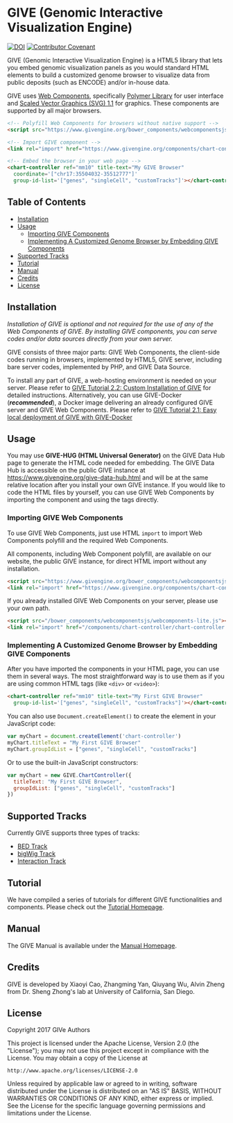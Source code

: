 # GIVE (Genomic Interactive Visualization Engine)

[![DOI](https://zenodo.org/badge/14942891.svg)](https://zenodo.org/badge/latestdoi/14942891)
[![Contributor Covenant](https://img.shields.io/badge/Contributor%20Covenant-v2.0%20adopted-ff69b4.svg)](code_of_conduct.md)

GIVE (Genomic Interactive Visualization Engine) is a HTML5 library that lets you embed genomic visualization panels as you would standard HTML elements to build a customized genome browser to visualize data from public deposits (such as ENCODE) and/or in-house data.

GIVE uses [Web Components](https://www.webcomponents.org/), specifically [Polymer Library](https://www.polymer-project.org/) for user interface and [Scaled Vector Graphics (SVG) 1.1](https://www.w3.org/TR/SVG/) for graphics. These components are supported by all major browsers.

```html
<!-- Polyfill Web Components for browsers without native support -->
<script src="https://www.givengine.org/bower_components/webcomponentsjs/webcomponents-lite.js"></script>

<!-- Import GIVE component -->
<link rel="import" href="https://www.givengine.org/components/chart-controller/chart-controller.html">

<!-- Embed the browser in your web page -->
<chart-controller ref="mm10" title-text="My GIVE Browser"
  coordinate='["chr17:35504032-35512777"]'
  group-id-list='["genes", "singleCell", "customTracks"]'></chart-controller>
```

## Table of Contents
*   [Installation](#installation)
*   [Usage](#usage)
    *   [Importing GIVE Components](#importing-give-components)
    *   [Implementing A Customized Genome Browser by Embedding GIVE Components](#implementing-a-customized-genome-browser-by-embedding-give-components)
*   [Supported Tracks](#supported-tracks)
*   [Tutorial](#tutorial)
*   [Manual](#manual)
*   [Credits](#credits)
*   [License](#license)

## Installation

*Installation of GIVE is optional and not required for the use of any of the Web Components of GIVE. By installing GIVE components, you can serve codes and/or data sources directly from your own server.*

GIVE consists of three major parts: GIVE Web Components, the client-side codes running in browsers, implemented by HTML5, GIVE server, including bare server codes, implemented by PHP, and GIVE Data Source.

To install any part of GIVE, a web-hosting environment is needed on your server. Please refer to [GIVE Tutorial 2.2: Custom Installation of GIVE](tutorials/2.2-custom-installation.md) for detailed instructions. Alternatively, you can use GIVE-Docker (__*recommended*__), a Docker image delivering an already configured GIVE server and GIVE Web Components. Please refer to [GIVE Tutorial 2.1: Easy local deployment of GIVE with GIVE-Docker](tutorials/2.1-GIVE-Docker.md)

## Usage

You may use __GIVE-HUG (HTML Universal Generator)__ on the GIVE Data Hub page to generate the HTML code needed for embedding. The GIVE Data Hub is accessible on the public GIVE instance at <https://www.givengine.org/give-data-hub.html> and will be at the same relative location after you install your own GIVE instance. If you would like to code the HTML files by yourself, you can use GIVE Web Components by importing the component and using the tags directly.

### Importing GIVE Web Components

To use GIVE Web Components, just use HTML `import` to import Web Components polyfill and the required Web Components.

All components, including Web Component polyfill, are available on our website, the public GIVE instance, for direct HTML import without any installation.
```html
<script src="https://www.givengine.org/bower_components/webcomponentsjs/webcomponents-lite.js"></script>
<link rel="import" href="https://www.givengine.org/components/chart-controller/chart-controller.html">
```

If you already installed GIVE Web Components on your server, please use your own path.
```html
<script src="/bower_components/webcomponentsjs/webcomponents-lite.js"></script>
<link rel="import" href="/components/chart-controller/chart-controller.html">
```

### Implementing A Customized Genome Browser by Embedding GIVE Components

After you have imported the components in your HTML page, you can use them in several ways. The most straightforward way is to use them as if you are using common HTML tags (like `<div>` or `<video>`):
```html
<chart-controller ref="mm10" title-text="My First GIVE Browser"
  group-id-list='["genes", "singleCell", "customTracks"]'></chart-controller>
```

You can also use `Document.createElement()` to create the element in your JavaScript code:
```JavaScript
var myChart = document.createElement('chart-controller')
myChart.titleText = "My First GIVE Browser"
myChart.groupIdList = ["genes", "singleCell", "customTracks"]
```
Or to use the built-in JavaScript constructors:
```JavaScript
var myChart = new GIVE.ChartController({
  titleText: "My First GIVE Browser",
  groupIdList: ["genes", "singleCell", "customTracks"]
})
```

## Supported Tracks

Currently GIVE supports three types of tracks:
*   [BED Track](html/components/track-object/bed-track/)
*   [bigWig Track](html/components/track-object/bigwig-track/)
*   [Interaction Track](html/components/track-object/interaction-track/)

## Tutorial

We have compiled a series of tutorials for different GIVE functionalities and components. Please check out the [Tutorial Homepage](tutorials/Readme.md).

## Manual

The GIVE Manual is available under the [Manual Homepage](manuals/Readme.md).

## Credits

GIVE is developed by Xiaoyi Cao, Zhangming Yan, Qiuyang Wu, Alvin Zheng from Dr. Sheng Zhong's lab at University of California, San Diego.

## License

Copyright 2017 GIVe Authors

This project is licensed under the Apache License, Version 2.0 (the "License");
you may not use this project except in compliance with the License.
You may obtain a copy of the License at

    http://www.apache.org/licenses/LICENSE-2.0

Unless required by applicable law or agreed to in writing, software
distributed under the License is distributed on an "AS IS" BASIS,
WITHOUT WARRANTIES OR CONDITIONS OF ANY KIND, either express or implied.
See the License for the specific language governing permissions and
limitations under the License.
